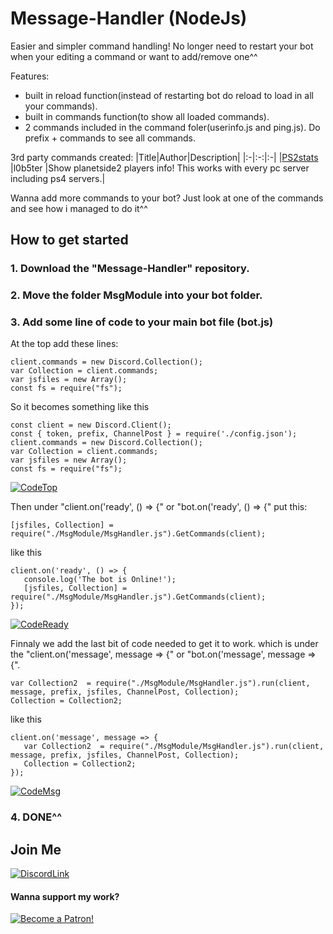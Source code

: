 # Message-Handler (NodeJs)
Easier and simpler command handling!
No longer need to restart your bot when your editing a command or want to add/remove one^^

Features:
- built in reload function(instead of restarting bot do reload to load in all your commands).
- built in commands function(to show all loaded commands).
- 2 commands included in the command foler(userinfo.js and ping.js).
Do prefix + commands to see all commands.

3rd party commands created:
|Title|Author|Description|
|:-|:-:|:-|
|[PS2stats](https://github.com/l0b5ter/PS2stats-for-message-handler) |l0b5ter |Show planetside2 players info! This works with every pc server including ps4 servers.|

Wanna add more commands to your bot? Just look at one of the commands and see how i managed to do it^^

## How to get started
### 1. Download the "Message-Handler" repository.

### 2. Move the folder MsgModule into your bot folder.

### 3. Add some line of code to your main bot file (bot.js)

At the top add these lines:
```var jsfiles;
client.commands = new Discord.Collection();
var Collection = client.commands;
var jsfiles = new Array();
const fs = require("fs");
```
So it becomes something like this
```const Discord = require("discord.js");
const client = new Discord.Client();
const { token, prefix, ChannelPost } = require('./config.json');
client.commands = new Discord.Collection();
var Collection = client.commands;
var jsfiles = new Array();
const fs = require("fs");

```
<img>[![CodeTop](http://wiad.tk/images/Msg-Handler/MsgHandlerJsTop.PNG)](http://wiad.tk/images/Msg-Handler/MsgHandlerJsTop.PNG)

Then under "client.on('ready', () => {" or "bot.on('ready', () => {" put this:
   ```
   [jsfiles, Collection] = require("./MsgModule/MsgHandler.js").GetCommands(client);
   ```
like this
 ```
client.on('ready', () => {
	console.log('The bot is Online!');
	[jsfiles, Collection] = require("./MsgModule/MsgHandler.js").GetCommands(client);
});

```
<img>[![CodeReady](http://wiad.tk/images/Msg-Handler/MsgHandlerJsReady.PNG)](http://wiad.tk/images/Msg-Handler/MsgHandlerJsReady.PNG)

Finnaly we add the last bit of code needed to get it to work. which is under the "client.on('message', message => {" or "bot.on('message', message => {".
 ```
var Collection2  = require("./MsgModule/MsgHandler.js").run(client, message, prefix, jsfiles, ChannelPost, Collection);
Collection = Collection2;
```
	
like this
 ```
client.on('message', message => {
	var Collection2  = require("./MsgModule/MsgHandler.js").run(client, message, prefix, jsfiles, ChannelPost, Collection);
	Collection = Collection2;
});
```
<img>[![CodeMsg](http://wiad.tk/images/Msg-Handler/MsgHandlerJsMsg.PNG)](http://wiad.tk/images/Msg-Handler/MsgHandlerJsMsg.PNG)

### 4. DONE^^


## Join Me
<img>[![DiscordLink](https://wiad.tk/images/Logo_WiAD.png)](https://discord.io/JrHcNuE)





#### Wanna support my work?                                                    
[![Become a Patron!](https://i.imgur.com/BbE01dL.png)](https://www.patreon.com/bePatron?u=31657981)
